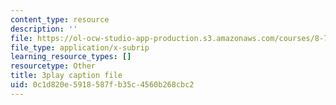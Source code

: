```yaml
---
content_type: resource
description: ''
file: https://ol-ocw-studio-app-production.s3.amazonaws.com/courses/8-701-introduction-to-nuclear-and-particle-physics-fall-2020/0c1d820e5918587fb35c4560b268cbc2_k2-dTdj5wkk.srt
file_type: application/x-subrip
learning_resource_types: []
resourcetype: Other
title: 3play caption file
uid: 0c1d820e-5918-587f-b35c-4560b268cbc2
---
```

